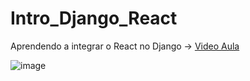 # Intro_Django_React
Aprendendo a integrar o React no Django -> <a href='https://www.youtube.com/watch?v=F9o4GSkSo40'>Video Aula</a>

![image](https://user-images.githubusercontent.com/60307596/103585847-9d067480-4ec2-11eb-9089-119efdc9e47a.png)


